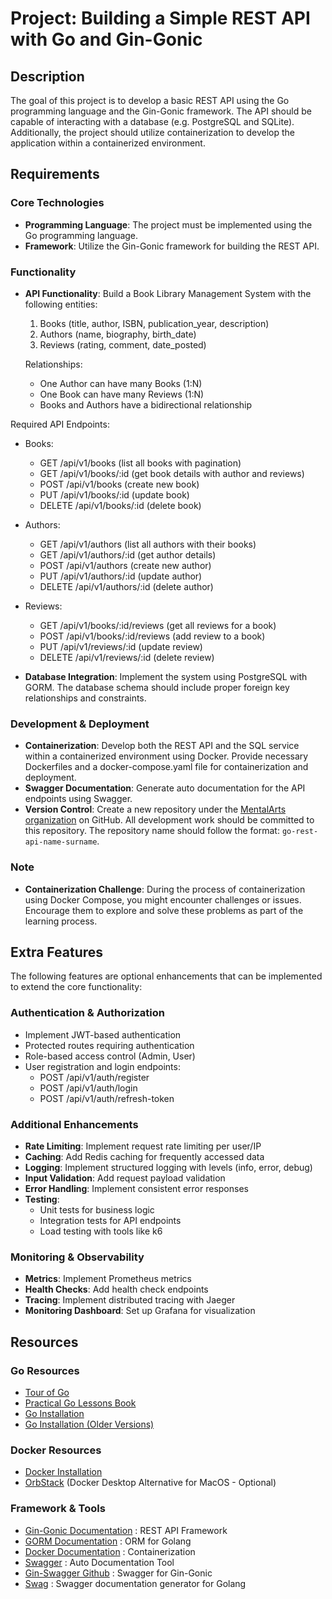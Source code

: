 # Project: Building a Simple REST API with Go and Gin-Gonic

## Description

The goal of this project is to develop a basic REST API using the Go programming language and the Gin-Gonic framework. The API should be capable of interacting with a database (e.g. PostgreSQL and SQLite). Additionally, the project should utilize containerization to develop the application within a containerized environment.

## Requirements

### Core Technologies

-   **Programming Language**: The project must be implemented using the Go programming language.
-   **Framework**: Utilize the Gin-Gonic framework for building the REST API.

### Functionality

-   **API Functionality**: Build a Book Library Management System with the following entities:

    1. Books (title, author, ISBN, publication_year, description)
    2. Authors (name, biography, birth_date)
    3. Reviews (rating, comment, date_posted)

    Relationships:

    -   One Author can have many Books (1:N)
    -   One Book can have many Reviews (1:N)
    -   Books and Authors have a bidirectional relationship

Required API Endpoints:

-   Books:

    -   GET /api/v1/books (list all books with pagination)
    -   GET /api/v1/books/:id (get book details with author and reviews)
    -   POST /api/v1/books (create new book)
    -   PUT /api/v1/books/:id (update book)
    -   DELETE /api/v1/books/:id (delete book)

-   Authors:

    -   GET /api/v1/authors (list all authors with their books)
    -   GET /api/v1/authors/:id (get author details)
    -   POST /api/v1/authors (create new author)
    -   PUT /api/v1/authors/:id (update author)
    -   DELETE /api/v1/authors/:id (delete author)

-   Reviews:

    -   GET /api/v1/books/:id/reviews (get all reviews for a book)
    -   POST /api/v1/books/:id/reviews (add review to a book)
    -   PUT /api/v1/reviews/:id (update review)
    -   DELETE /api/v1/reviews/:id (delete review)

-   **Database Integration**: Implement the system using PostgreSQL with GORM. The database schema should include proper foreign key relationships and constraints.

### Development & Deployment

-   **Containerization**: Develop both the REST API and the SQL service within a containerized environment using Docker. Provide necessary Dockerfiles and a docker-compose.yaml file for containerization and deployment.
-   **Swagger Documentation**: Generate auto documentation for the API endpoints using Swagger.
-   **Version Control**: Create a new repository under the [MentalArts organization](https://github.com/MentalArts) on GitHub. All development work should be committed to this repository. The repository name should follow the format: `go-rest-api-name-surname`.

### Note

-   **Containerization Challenge**: During the process of containerization using Docker Compose, you might encounter challenges or issues. Encourage them to explore and solve these problems as part of the learning process.

## Extra Features

The following features are optional enhancements that can be implemented to extend the core functionality:

### Authentication & Authorization

-   Implement JWT-based authentication
-   Protected routes requiring authentication
-   Role-based access control (Admin, User)
-   User registration and login endpoints:
    -   POST /api/v1/auth/register
    -   POST /api/v1/auth/login
    -   POST /api/v1/auth/refresh-token

### Additional Enhancements

-   **Rate Limiting**: Implement request rate limiting per user/IP
-   **Caching**: Add Redis caching for frequently accessed data
-   **Logging**: Implement structured logging with levels (info, error, debug)
-   **Input Validation**: Add request payload validation
-   **Error Handling**: Implement consistent error responses
-   **Testing**:
    -   Unit tests for business logic
    -   Integration tests for API endpoints
    -   Load testing with tools like k6

### Monitoring & Observability

-   **Metrics**: Implement Prometheus metrics
-   **Health Checks**: Add health check endpoints
-   **Tracing**: Implement distributed tracing with Jaeger
-   **Monitoring Dashboard**: Set up Grafana for visualization

## Resources

### Go Resources

-   [Tour of Go](https://tour.golang.org/)
-   [Practical Go Lessons Book](https://www.practical-go-lessons.com/)
-   [Go Installation](https://golang.org/doc/install)
-   [Go Installation (Older Versions)](https://golang.org/dl/)

### Docker Resources

-   [Docker Installation](https://docs.docker.com/get-docker/)
-   [OrbStack](https://orbstack.dev/) (Docker Desktop Alternative for MacOS - Optional)

### Framework & Tools

-   [Gin-Gonic Documentation](https://gin-gonic.com/) : REST API Framework
-   [GORM Documentation](https://gorm.io/) : ORM for Golang
-   [Docker Documentation](https://docs.docker.com/) : Containerization
-   [Swagger](https://swagger.io/) : Auto Documentation Tool
-   [Gin-Swagger Github](https://github.com/swaggo/gin-swagger) : Swagger for Gin-Gonic
-   [Swag](https://github.com/swaggo/swag) : Swagger documentation generator for Golang